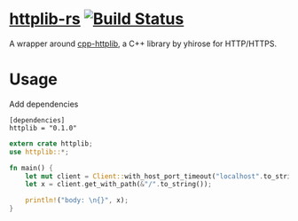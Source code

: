 # [httplib-rs](https://github.com/zTgx/httplib-rs.git)  [![Build Status](https://travis-ci.org/zTgx/httplib-rs.svg?branch=master)](https://travis-ci.org/zTgx/httplib-rs) 

A wrapper around [cpp-httplib](https://github.com/yhirose/cpp-httplib.git), a C++ library by yhirose for HTTP/HTTPS. 

# Usage
Add dependencies
```
[dependencies]
httplib = "0.1.0"
```

```rust
extern crate httplib;
use httplib::*;

fn main() {
    let mut client = Client::with_host_port_timeout("localhost".to_string(), 9001, 3200);
    let x = client.get_with_path(&"/".to_string());

    println!("body: \n{}", x);
}
```
